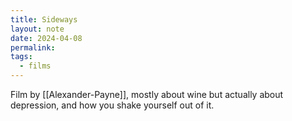 ```yaml
---
title: Sideways
layout: note
date: 2024-04-08
permalink: 
tags:
  - films
---
```


Film by [[Alexander-Payne]], mostly about wine but actually about depression, and how you shake yourself out of it. 

